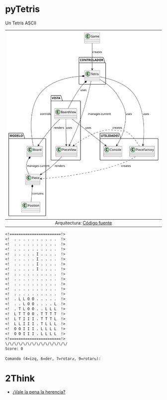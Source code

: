 # pyTetris

Un Tetris ASCII

<div align=center>

|![](/images/modelosUML/MdD.svg)
|:-:
|Arquitectura: [Código fuente](/modelosUML/MdD.puml)

</div>

```console
<!=======================!>
<!  . . . . . . . . . .  !>
<!  . . . . . . . . . .  !>
<!  . . . . . . . . . .  !>
<!  . . . . . I . . . .  !>
<!  . . . . . I . . . .  !>
<!  . . . . . I . . . .  !>
<!  . . . . . I . . . .  !>
<!  . . . . . . . . . .  !>
<!  . . . . . . . . . .  !>
<!  . . . . . . . . . .  !>
<!  . . . . . . . . . .  !>
<!  . . . . . . . . . .  !>
<!  . L L O O . . . . .  !>
<!  . . L O O . . . . L  !>
<!  . T L O O . . L L L  !>
<!  L T T O O . T T T T  !>
<!  L T I I I . T T T L  !>
<!  L L I I I . T L L L  !>
<!  O O I I I . L L L L  !>
<!  O O I I I . L L L L  !>
<!=======================!>
\/\/\/\/\/\/\/\/\/\/\/\/\/\/
Score: 0

Comando (4=izq, 6=der, 7=rotar↺, 9=rotar↻): 
```

# 2Think

- [¿Vale la pena la herencia?](valeLaPenaLaHerencia.md)